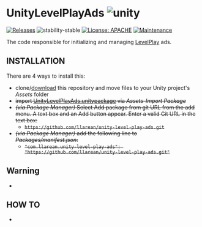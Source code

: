 # UnityLevelPlayAds ![unity](https://img.shields.io/badge/Unity-100000?style=for-the-badge&logo=unity&logoColor=white)

[![Releases](https://img.shields.io/github/v/release/llarean/unity-level-play-ads)](https://github.com/llarean/level-play-ads/releases)
![stability-stable](https://img.shields.io/badge/stability-unstable-yellow.svg)
[![License: APACHE](https://img.shields.io/badge/License-APACHE-yellow.svg)](https://opensource.org/license/apache-2-0)
[![Maintenance](https://img.shields.io/badge/Maintained%3F-yes-green.svg)](https://GitHub.com/Naereen/StrapDown.js/graphs/commit-activity)


The code responsible for initializing and managing [LevelPlay](https://developers.is.com/ironsource-mobile/unity/levelplay-starter-kit/) ads.

## INSTALLATION

There are 4 ways to install this:

- clone/[download](https://github.com/llarean/unity-level-play-ads/archive/master.zip) this repository and move files to your Unity project's *Assets* folder
- ~~import [UnityLevelPlayAds.unitypackage](https://github.com/llarean/unity-level-play-ads/releases) via *Assets-Import Package*~~
- ~~*(via Package Manager)* Select Add package from git URL from the add menu. A text box and an Add button appear. Enter a valid Git URL in the text box:~~
  - ~~`https://github.com/llarean/unity-level-play-ads.git`~~
- ~~*(via Package Manager)* add the following line to *Packages/manifest.json*:~~
  - ~~`"com.llarean.unity-level-play-ads": "https://github.com/llarean/unity-level-play-ads.git"`~~

## Warning

- 

## HOW TO

-
